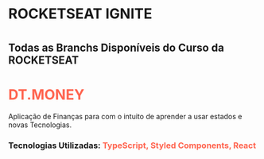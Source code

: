 # ROCKETSEAT IGNITE

# <h2>Todas as Branchs Disponíveis do Curso da ROCKETSEAT</h2>

<div>
<a>
<h1   style="color: #FF6550
; font-weight: bold" href="https://github.com/OyakSaile/RocketSeat-IGNITE/tree/dt-money" target="_blank">DT.MONEY</h1>
</a>


<p>Aplicação de Finanças para com o intuito de aprender a usar estados e novas Tecnologias.</p>

<h3>Tecnologias Utilizadas: <span style="color: #FF6550
">TypeScript, Styled Components, React</span></h3>

</div>
